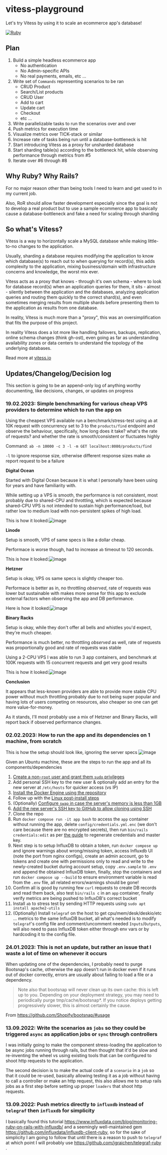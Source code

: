 # vitess-playground
Let's try Vitess by using it to scale an ecommerce app's database!

[![Ruby](https://github.com/mtantawy/vitess-playground/actions/workflows/ruby.yml/badge.svg)](https://github.com/mtantawy/vitess-playground/actions/workflows/ruby.yml)

## Plan
1. Build a simple headless ecommerce app
    * No authentication
    * No Admin-specific APIs
    * No real payments, emails, etc ...
2. Write set of `Commands` representing scenarios to be ran
    * CRUD Product
    * Search/List products
    * CRUD User
    * Add to cart
    * Update cart
    * Checkout
    * etc ...
3. Write parallelizable tasks to run the scenarios over and over
4. Push metrics for execution time
5. Visualize metrics over TICK-stack or similar
6. Increase rate of tasks being run until a database-bottleneck is hit
7. Start introducing Vitess as a proxy for unsharded database
8. Start sharding table(s) according to the bottleneck hit, while observing performance through metrics from #5
9. Iterate over #6 through #8

## Why Ruby? Why Rails?
For no major reason other than being tools I need to learn and get used to in my current job.

Also, RoR should allow faster development especially since the goal is not to develop a real product but to use a sample ecommerce app to basically cause a database-bottleneck and fake a need for scaling through sharding

## So what's Vitess?
Vitess is a way to horizontally scale a MySQL database while making little-to-no changes to the application.

Usually, sharding a database requires modifying the application to know which database(s) to reach out to when querying for record(s), this adds complexity to the application, mixing business/domain with infrastructure concerns and knowledge, the worst mix ever.

Vitess acts as a proxy that knows - through it's own schema - where to look for database record(s) when an application queries for them, it sits - almost - silently between the application and the databases, analyzing application queries and routing them quickly to the correct shard(s), and even sometimes merging results from multiple shards before presenting them to the application as results from one database.

In reality, Vitess is much more than a "proxy", this was an oversimplification that fits the purpose of this project.

In reality Vitess does a lot more like handling failovers, backups, replication, online schema changes (think gh-ost), even going as far as understanding availability zones or data centers to understand the topology of the underlying databases.

Read more at [vitess.io](https://vitess.io/)


## Updates/Changelog/Decision log

This section is going to be an append-only log of anything worthy documenting, like decisions, changes, or updates on progress

### 19.02.2023: Simple benchmarking for various cheap VPS providers to determine which to run the app on
Using the cheapest VPS available run a benchmark/stress-test using `ab` at 10K request with concurrency set to 3 to the `products/find` endpoint and observe the behaviour, specifically, how long does it take? what's the rate of requests? and whether the rate is smooth/consistent or fluctuates highly

Command: `ab -n 10000 -c 3 -l -m GET localhost:8080/products/find`

`-l` to ignore response size, otherwise different response sizes make `ab` report request to be a failure

**Digital Ocean**

Started with Digital Ocean because it is what I personally have been using for years and have familiarity with.

While setting up a VPS is smooth, the performance is not consistent, most probably due to shared-CPU and throttling, which is expected because shared-CPU VPS is not intended to sustain high performance/load, but rather low to medium load with non-persistent spikes of high load.

This is how it looked:![image](https://user-images.githubusercontent.com/244932/219951368-64b23ac2-c59f-42a3-9368-5f99d454c636.png)

**Linode**

Setup is smooth, VPS of same specs is like a dollar cheap.

Performace is worse though, had to increase `ab` timeout to 120 seconds.

This is how it looked:![image](https://user-images.githubusercontent.com/244932/219951810-3e4d545c-5583-4bb0-95e7-f46dbd5e3072.png)

**Hetzner**

Setup is okay, VPS os same specs is slightly cheaper too.

Performace is better as in, no throttling *observed*, rate of requests was lower but sustainable with makes more sense for this app to exclude external factors when observing the app and DB performance.

Here is how it looked:![image](https://user-images.githubusercontent.com/244932/219952038-d351860d-758e-4ac4-b676-1d760906727e.png)

**Binary Racks**

Setup is okay, while they don't offer all bells and whistles you'd expect, they're much cheaper.

Performance is much better, no throttling *observed* as well, rate of requests was proportionally good and rate of requests was stable

Using a 2-CPU VPS I was able to run 3 app containers, and benchmark at 100K requests with 15 concurrent requests and get very good results

This is how it looked:![image](https://user-images.githubusercontent.com/244932/219952203-161258ca-1045-4cf2-aedb-93abaa9ce399.png)

**Conclusion**

It appears that less-known providers are able to provide more stable CPU power without much throttling probably due to not being super popular and having lots of users competing on resources, also cheaper so one can get more value-for-money.

As it stands, I'll most probably use a mix of Hetzner and Binary Racks, will report back if observed performance changes.


### 02.02.2023: How to run the app and its dependencies on 1 machine, from scratch
This is how the setup should look like, ignoring the server specs
![image](https://user-images.githubusercontent.com/244932/216458030-25544604-7874-47af-9694-330e51b0a840.png)

Given an Ubuntu machine, these are the steps to run the app and all its components/dependencies
1. [Create a non-`root` user and grant them `sudo` privileges](https://www.digitalocean.com/community/tutorials/how-to-add-and-delete-users-on-ubuntu-20-04)
2. Add personal SSH key to the new user & optionally add an entry for the new server at `/etc/hosts` for quicker access (vs IP)
3. [Install the Docker Engine using the repository](https://docs.docker.com/engine/install/ubuntu/#install-using-the-repository)
4. Follow up with the [Linux post-install steps](https://docs.docker.com/engine/install/linux-postinstall/)
5. (Optionally) [Configure `swap` in case the server's memory is less than 1GB](https://www.digitalocean.com/community/tutorials/how-to-add-swap-space-on-ubuntu-20-04)
6. [Add the new server's SSH key to GitHub to allow cloning using SSH](https://docs.github.com/en/authentication/connecting-to-github-with-ssh/adding-a-new-ssh-key-to-your-github-account)
7. Clone the repo
8. Run `docker compose run -it app bash` to access the `app` container without running the app, delete `config/credentials.yml.enc` (we don't care because there are no encrypted secrets), then run `bin/rails credentials:edit` as per [the guide](https://edgeguides.rubyonrails.org/security.html) to regenerate credentials and master key.
9. Next step is to setup InfluxDB to obtain a token, run `docker compose up` and ignore warnings about wrong/missing token, access Influxdb UI (note the port from nginx configs), create an admin account, go to tokens and create one with permissions only to read and write to the newly-created bucket during account setup, copy `.env.sample` to `.env` and append the obtained InfluxDB token, finally, stop the containers and run `docker compose up --build` to ensure environment variable is read from the `.env` file, all related errors/warnings should be gone!
10. Confirm all is good by running few `curl` requests to create DB records and read them back, also test `bin/rails c` in an `app` container, finally verify metrics are being pushed to InfluxDB's correct bucket
11. Install `ab` to stress test by sending HTTP requests using `sudo apt install apache2-utils`
12. (Optionally) Install `telegraf` on the host to get cpu/mem/desk/deskio/etc ... metrics to the same InfluxDB bucket, all what's needed is to modify `telegraf`'s config file and comment/uncomment needed `Inputs`/`Outputs`, will also need to pass InfluxDB token either through env vars or by hardcoding it to the config file.

### 24.01.2023: This is not an update, but rather an issue that I waste a lot of time on whenever it occurs
When updating one of the dependencies, I probably need to purge Bootsnap's cache, otherwise the app doesn't run in docker even if it runs out of docker correctly, errors are usually about failing to load a file or a dependency.

> Note also that bootsnap will never clean up its own cache: this is left up to you. Depending on your deployment strategy, you may need to periodically purge tmp/cache/bootsnap*. If you notice deploys getting progressively slower, this is almost certainly the cause.

From https://github.com/Shopify/bootsnap/#usage

### 13.09.2022: Write the scenarios as `jobs` so they could be triggered `async` as application jobs or `sync` through controllers
I was initially going to make the component stress-loading the application to be async jobs running through rails, but then thought that it'd be slow and re-inventing the wheel vs using existing tools that can be configured to shoot http requests to the application.

The second decision is to make the actual code of a `scenario` in a `job` so that it could be re-used, basically allowing testing it as a job without having to call a controller or make an http request, this also allows me to setup rails jobs as a first step before setting up proper `loaders` that shoot http requests.

### 13.09.2022: Push metrics directly to `influxdb` instead of `telegraf` then `influxdb` for simplicity
I basically found this tutorial https://www.influxdata.com/blog/monitoring-ruby-on-rails-with-influxdb/ and a seemingly well-maintained gem https://github.com/influxdata/influxdb-client-ruby, so for the sake of simplicity I am going to follow that until there is a reason to push to `telegraf` at which point I will probably use https://github.com/jgraichen/telegraf-ruby .
